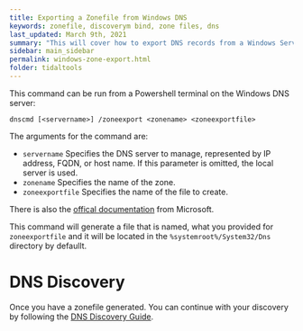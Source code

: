 ```yaml
---
title: Exporting a Zonefile from Windows DNS
keywords: zonefile, discoverym bind, zone files, dns
last_updated: March 9th, 2021
summary: "This will cover how to export DNS records from a Windows Server that is resolving DNS queries for your environment."
sidebar: main_sidebar
permalink: windows-zone-export.html
folder: tidaltools
---
```


This command can be run from a Powershell terminal on the Windows DNS server:

```
dnscmd [<servername>] /zoneexport <zonename> <zoneexportfile>
```

The arguments for the command are:
- `servername`	Specifies the DNS server to manage, represented by IP address, FQDN, or host name. If this parameter is omitted, the local server is used.
- `zonename`	Specifies the name of the zone.
- `zoneexportfile`	Specifies the name of the file to create.

There is also the [offical documentation](https://docs.microsoft.com/en-us/windows-server/administration/windows-commands/dnscmd#dnscmd-zoneexport-command) from Microsoft.

This command will generate a file that is named, what you provided for `zoneexportfile` and it will be located in the `%systemroot%/System32/Dns` directory by defaullt.

# DNS Discovery

Once you have a zonefile generated. You can continue with your discovery by following the [DNS Discovery Guide](/discover.html).
